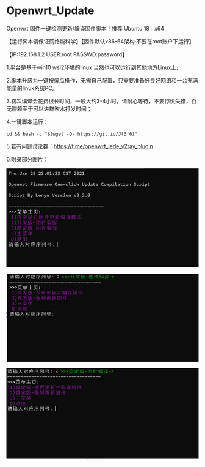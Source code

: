 # Openwrt_Update
Openwrt 固件一键检测更新/编译固件脚本！推荐 Ubuntu 18+ x64

【运行脚本请保证网络能科学】【固件默认x86-64架构·不要在root账户下运行】

【IP:192.168.1.2 USER:root PASSWD:password】

1.平台是基于win10 wsl2环境的linux 当然也可以运行到其他地方Linux上;

2.脚本升级为一键按傻瓜操作，无需自己配置，只需要准备好良好网络和一台充满能量的linux系统PC;

3.初次编译会花费很长时间，一般大约3-4小时，请耐心等待，不要惊慌失措，百无聊赖至于可以进群吹水打发时间；

4.一键脚本运行：

    cd && bash -c "$(wget -O- https://git.io/Jt3f6)"

5.若有问题讨论群：https://t.me/openwrt_lede_v2ray_plugin

6.附录部分图片：

![img_3.png](img_3.png)

![img_1.png](img_1.png)

![img_2.png](img_2.png)